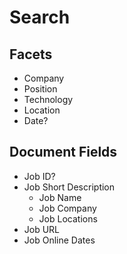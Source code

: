 # Search

## Facets

- Company
- Position
- Technology
- Location
- Date?

## Document Fields

- Job ID?
- Job Short Description
    - Job Name
    - Job Company
    - Job Locations
- Job URL
- Job Online Dates